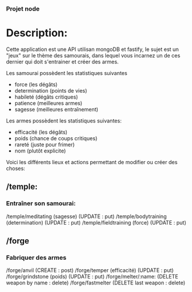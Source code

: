 ### Projet node

# Description:

Cette application est une API utilisan mongoDB et fastify, le sujet est un "jeux" sur le thème des samourais, dans lequel vous incarnez un de ces dernier qui doit s'entrainer et créer des armes.

Les samourai possèdent les statistiques suivantes

- force (les dégâts)
- determination (points de vies)
- habileté (dégâts critiques)
- patience (meilleures armes)
- sagesse (meilleures entraînement)

Les armes possèdent les statistiques suivantes:

- efficacité (les dégâts)
- poids (chance de coups critiques)
- rareté (juste pour frimer)
- nom (plutôt explicite)

Voici les différents lieux et actions permettant de modifier ou créer des choses:

## /temple: 

### Entraîner son samourai:

/temple/meditating (sagesse) (UPDATE : put)
/temple/bodytraining (determination) (UPDATE : put)
/temple/fieldtraining (force) (UPDATE : put)


## /forge

### Fabriquer des armes

/forge/anvil (CREATE : post)
/forge/temper (efficacité) (UPDATE : put)
/forge/grindstone (poids) (UPDATE : put)
/forge/melter/:name: (DELETE weapon by name : delete)
/forge/fastmelter (DELETE last weapon : delete)
